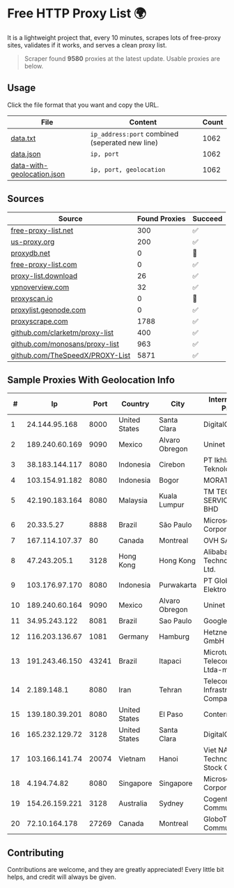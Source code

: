 
# Free HTTP Proxy List 🌍

It is a lightweight project that, every 10 minutes, scrapes lots of free-proxy sites, validates if it works, and serves a clean proxy list.


> Scraper found **9580** proxies at the latest update. Usable proxies are below.

## Usage

Click the file format that you want and copy the URL.


|File|Content|Count|
|----|-------|-----|
|[data.txt](https://raw.githubusercontent.com/themiralay/Proxy-List-World/master/data.txt)|`ip_address:port` combined (seperated new line)|1062|
|[data.json](https://raw.githubusercontent.com/themiralay/Proxy-List-World/master/data.json)|`ip, port`|1062|
|[data-with-geolocation.json](https://raw.githubusercontent.com/themiralay/Proxy-List-World/master/data-with-geolocation.json)|`ip, port, geolocation`|1062|

## Sources

|Source|Found Proxies|Succeed|
|------|-------------|-------|
|[free-proxy-list.net](https://free-proxy-list.net)|300|✅|
|[us-proxy.org](https://www.us-proxy.org)|200|✅|
|[proxydb.net](http://proxydb.net)|0|🚫|
|[free-proxy-list.com](https://free-proxy-list.com/?page=&port=&type%5B%5D=http&type%5B%5D=https&up_time=0&search=Search)|0|✅|
|[proxy-list.download](https://www.proxy-list.download/HTTP)|26|✅|
|[vpnoverview.com](https://vpnoverview.com/privacy/anonymous-browsing/free-proxy-servers)|32|✅|
|[proxyscan.io](https://www.proxyscan.io)|0|🚫|
|[proxylist.geonode.com](https://proxylist.geonode.com/api/proxy-list?limit=300&page=1&sort_by=lastChecked&sort_type=desc&protocols=http,https)|0|✅|
|[proxyscrape.com](https://api.proxyscrape.com/v2/?request=displayproxies&protocol=http&timeout=10000&country=all&ssl=all&anonymity=all)|1788|✅|
|[github.com/clarketm/proxy-list](https://raw.githubusercontent.com/clarketm/proxy-list/master/proxy-list-raw.txt)|400|✅|
|[github.com/monosans/proxy-list](https://raw.githubusercontent.com/monosans/proxy-list/main/proxies/http.txt)|963|✅|
|[github.com/TheSpeedX/PROXY-List](https://raw.githubusercontent.com/TheSpeedX/PROXY-List/master/http.txt)|5871|✅|


## Sample Proxies With Geolocation Info

|#|Ip|Port|Country|City|Internet Service Provider|
|-|--|----|-------|----|-------------------------|
|1|24.144.95.168|8000|United States|Santa Clara|DigitalOcean, LLC|
|2|189.240.60.169|9090|Mexico|Alvaro Obregon|Uninet S.A. de C.V.|
|3|38.183.144.117|8080|Indonesia|Cirebon|PT Ikhlas Cipta Teknologi|
|4|103.154.91.182|8080|Indonesia|Bogor|MORATELINDONAP|
|5|42.190.183.164|8080|Malaysia|Kuala Lumpur|TM TECHNOLOGY SERVICES SDN BHD|
|6|20.33.5.27|8888|Brazil|São Paulo|Microsoft Corporation|
|7|167.114.107.37|80|Canada|Montreal|OVH SAS|
|8|47.243.205.1|3128|Hong Kong|Hong Kong|Alibaba (US) Technology Co., Ltd.|
|9|103.176.97.170|8080|Indonesia|Purwakarta|PT Global Sarana Elektronika|
|10|189.240.60.164|9090|Mexico|Alvaro Obregon|Uninet S.A. de C.V.|
|11|34.95.243.122|8081|Brazil|Sao Paulo|Google LLC|
|12|116.203.136.67|1081|Germany|Hamburg|Hetzner Online GmbH|
|13|191.243.46.150|43241|Brazil|Itapaci|Microturbo Telecomunicacoes Ltda-me|
|14|2.189.148.1|8080|Iran|Tehran|Telecommunication Infrastructure Company|
|15|139.180.39.201|8080|United States|El Paso|Conterra|
|16|165.232.129.72|3128|United States|Santa Clara|DigitalOcean, LLC|
|17|103.166.141.74|20074|Vietnam|Hanoi|Viet NAM Cloud Technology Joint Stock Company|
|18|4.194.74.82|8080|Singapore|Singapore|Microsoft Corporation|
|19|154.26.159.221|3128|Australia|Sydney|Cogent Communications|
|20|72.10.164.178|27269|Canada|Montreal|GloboTech Communications|



## Contributing

Contributions are welcome, and they are greatly appreciated! Every
little bit helps, and credit will always be given.


